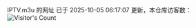 IPTV.m3u 的网址 已于 2025-10-05 06:17:07 更新，本仓库访客数：![Visitor's Count](https://profile-counter.glitch.me/hero1898_tv/count.svg)

